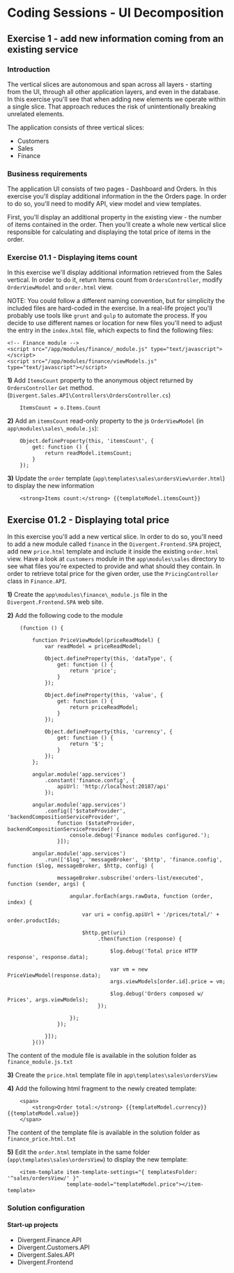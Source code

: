 # Coding Sessions - UI Decomposition

## Exercise 1 - add new information coming from an existing service

### Introduction

The vertical slices are autonomous and span across all layers - starting from the UI, through all other application layers, and even in the database. In this exercise you'll see that when adding new elements we operate within a single slice. That approach reduces the risk of unintentionally breaking unrelated elements.

The application consists of three vertical slices:
- Customers
- Sales
- Finance

### Business requirements

The application UI consists of two pages - Dashboard and Orders. In this exercise you'll display additional information in the the Orders page. In order to do so, you'll need to modify API, view model and view templates. 

First, you'll display an additional property in the existing view - the number of items contained in the order. Then you'll create a whole new vertical slice responsible for calculating and displaying the total price of items in the order.

### Exercise 01.1 - Displaying items count

In this exercise we'll display additional information retrieved from the Sales vertical. In order to do it, return Items count from `OrdersController`, modify `OrderViewModel` and `order.html` view.

NOTE: You could follow a different naming convention, but for simplicity the included files are hard-coded in the exercise. In a real-life project you'll probably use tools like `grunt` and `gulp` to automate the process. If you decide to use different names or location for new files you'll need to adjust the entry in the `index.html` file, which expects to find the following files:
```
<!-- Finance module -->
<script src="/app/modules/finance/_module.js" type="text/javascript"></script>
<script src="/app/modules/finance/viewModels.js" type="text/javascript"></script>
```

**1)** Add `ItemsCount` property to the anonymous object returned by `OrdersController` `Get` method. (`Divergent.Sales.API\Controllers\OrdersController.cs`)

		ItemsCount = o.Items.Count

**2)** Add an `itemsCount` read-only property to the js `OrderViewModel` (in `app\modules\sales\_module.js`):

		Object.defineProperty(this, 'itemsCount', {
	        get: function () {
	            return readModel.itemsCount;
	        }
	    });

**3)** Update the `order` template (`app\templates\sales\ordersView\order.html`) to display the new information

	    <strong>Items count:</strong> {{templateModel.itemsCount}}


## Exercise 01.2 - Displaying total price

In this exercise you'll add a new vertical slice. In order to do so, you'll need to add a new module called `finance` in the `Divergent.Frontend.SPA` project, add new `price.html` template and include it inside the existing `order.html` view.  Have a look at `customers` module in the `app\modules\sales` directory to see what files you're expected to provide and what should they contain. In order to retrieve total price for the given order, use the `PricingController` class in `Finance.API`.

**1)** Create the `app\modules\finance\_module.js` file in the `Divergent.Frontend.SPA` web site.

**2)** Add the following code to the module

		(function () {

		    function PriceViewModel(priceReadModel) {
		        var readModel = priceReadModel;
	
		        Object.defineProperty(this, 'dataType', {
		            get: function () {
		                return 'price';
		            }
		        });
	
		        Object.defineProperty(this, 'value', {
		            get: function () {
		                return priceReadModel;
		            }
		        });
	
		        Object.defineProperty(this, 'currency', {
		            get: function () {
		                return '$';
		            }
		        });
		    };
	
		    angular.module('app.services')
		        .constant('finance.config', {
		            apiUrl: 'http://localhost:20187/api'
		        });
	
		    angular.module('app.services')
		        .config(['$stateProvider', 'backendCompositionServiceProvider',
		            function ($stateProvider, backendCompositionServiceProvider) {
		                console.debug('Finance modules configured.');
		            }]);
	
		    angular.module('app.services')
		        .run(['$log', 'messageBroker', '$http', 'finance.config', function ($log, messageBroker, $http, config) {
	
		            messageBroker.subscribe('orders-list/executed', function (sender, args) {
	
		                angular.forEach(args.rawData, function (order, index) {
	
		                    var uri = config.apiUrl + '/prices/total/' + order.productIds;
	
		                    $http.get(uri)
		                         .then(function (response) {
	
		                             $log.debug('Total price HTTP response', response.data);
	
		                             var vm = new PriceViewModel(response.data);
		                             args.viewModels[order.id].price = vm;
	
		                             $log.debug('Orders composed w/ Prices', args.viewModels);
		                         });
	
		                });
		            });
	
		        }]);
			}())

The content of the module file is available in the solution folder as `finance_module.js.txt`

**3)** Create the `price.html` template file in  `app\templates\sales\ordersView`

**4)** Add the following html fragment to the newly created template:

	    <span>
		    <strong>Order total:</strong> {{templateModel.currency}} {{templateModel.value}}
	    </span>

The content of the template file is available in the solution folder as `finance_price.html.txt`

**5)** Edit the `order.html` template in the same folder (`app\templates\sales\ordersView`) to display the new template:

	    <item-template item-template-settings="{ templatesFolder: '^sales/ordersView/' }"
	                   template-model="templateModel.price"></item-template>

### Solution configuration

#### Start-up projects

* Divergent.Finance.API
* Divergent.Customers.API
* Divergent.Sales.API
* Divergent.Frontend
